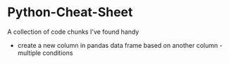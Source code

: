 # Python-Cheat-Sheet
A collection of code chunks I've found handy


- create a new column in pandas data frame based on another column - multiple conditions
